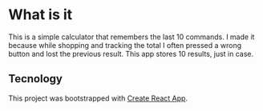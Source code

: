 # What is it

This is a simple calculator that remembers the last 10 commands. 
I made it because while shopping and tracking the total I often pressed a wrong button and lost the previous result. 
This app stores 10 results, just in case. 

## Tecnology

This project was bootstrapped with [Create React App](https://github.com/facebook/create-react-app).
